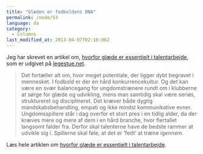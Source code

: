 ```yaml
---
title: "Glæden er fodboldens DNA"
permalink: /node/53
language: da
category:
  - Columns
last_modified_at: 2013-04-07T02:16:06Z
---
```


Jeg har skrevet en artikel om, [hvorfor glæde er essentielt i talentarbejde](https://www.legestue.net/content/glaeden-er-fodboldens-dna), som er udgivet på [legestue.net](https://www.legestue.net).

> Det fortæller alt om, hvor meget potentiale, der ligger dybt begravet i mennesket. I fodbold er der en hård konkurrencekultur. Og det kan være en svær balancegang for ungdomstrænere rundt om i klubberne at sørge for glæde og udvikling, mens man samtidig skal være seriøs, struktureret og disciplineret. Det kræver både dygtig mandskabsbehandling, empati og ikke mindst kommunikative evner. Ungdomsspillere står i dag overfor et stort pres i en tidlig alder, da der kræves mere og mere af dem i en hård branche, hvor flertallet langsomt falder fra. Derfor skal talenterne have de bedste rammer at udvikle sig i. Spillerne skal føle, at det er ’fedt’ at træne igennem.

Læs hele artiklen om [hvorfor glæde er essentielt i talentarbejde](https://www.legestue.net/content/glaeden-er-fodboldens-dna).
